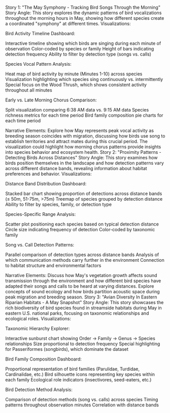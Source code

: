 Story 1: "The May Symphony - Tracking Bird Songs Through the Morning"
Story Angle:
This story explores the dynamic patterns of bird vocalizations throughout the morning hours in May, showing how different species create a coordinated "symphony" at different times.
Visualizations:

Bird Activity Timeline Dashboard:

Interactive timeline showing which birds are singing during each minute of observation
Color-coded by species or family
Height of bars indicating detection frequency
Ability to filter by detection type (songs vs. calls)


Species Vocal Pattern Analysis:

Heat map of bird activity by minute (Minutes 1-10) across species
Visualization highlighting which species sing continuously vs. intermittently
Special focus on the Wood Thrush, which shows consistent activity throughout all minutes


Early vs. Late Morning Chorus Comparison:

Split visualization comparing 6:38 AM data vs. 9:15 AM data
Species richness metrics for each time period
Bird family composition pie charts for each time period



Narrative Elements:
Explore how May represents peak vocal activity as breeding season coincides with migration, discussing how birds use song to establish territories and attract mates during this crucial period. The visualization could highlight how morning chorus patterns provide insights into species behavior and ecosystem health.
Story 2: "Proximity Patterns - Detecting Birds Across Distances"
Story Angle:
This story examines how birds position themselves in the landscape and how detection patterns vary across different distance bands, revealing information about habitat preferences and behavior.
Visualizations:

Distance Band Distribution Dashboard:

Stacked bar chart showing proportion of detections across distance bands (≤ 50m, 51-75m, >75m)
Treemap of species grouped by detection distance
Ability to filter by species, family, or detection type


Species-Specific Range Analysis:

Scatter plot positioning each species based on typical detection distance
Circle size indicating frequency of detection
Color-coded by taxonomic family


Song vs. Call Detection Patterns:

Parallel comparison of detection types across distance bands
Analysis of which communication methods carry further in the environment
Connection to habitat structure and environmental factors



Narrative Elements:
Discuss how May's vegetation growth affects sound transmission through the environment and how different bird species have adapted their songs and calls to be heard at varying distances. Explore concepts of sound ecology and how birds partition acoustic space during peak migration and breeding season.
Story 3: "Avian Diversity In Eastern Riparian Habitats - A May Snapshot"
Story Angle:
This story showcases the rich biodiversity of bird species found in streamside habitats during May in eastern U.S. national parks, focusing on taxonomic relationships and ecological roles.
Visualizations:

Taxonomic Hierarchy Explorer:

Interactive sunburst chart showing Order → Family → Genus → Species relationships
Size proportional to detection frequency
Special highlighting for Passeriformes (songbirds), which dominate the dataset


Bird Family Composition Dashboard:

Proportional representation of bird families (Parulidae, Turdidae, Cardinalidae, etc.)
Bird silhouette icons representing key species within each family
Ecological role indicators (insectivores, seed-eaters, etc.)


Bird Detection Method Analysis:

Comparison of detection methods (song vs. calls) across species
Timing patterns throughout observation minutes
Correlation with distance bands
